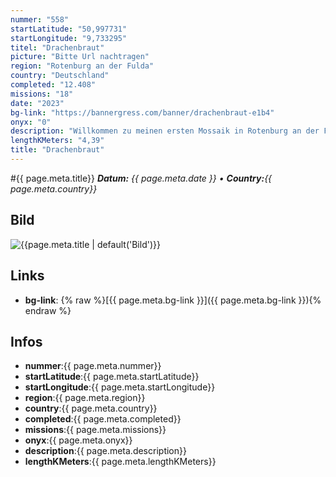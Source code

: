 ```yaml
---
nummer: "558"
startLatitude: "50,997731"
startLongitude: "9,733295"
titel: "Drachenbraut"
picture: "Bitte Url nachtragen"
region: "Rotenburg an der Fulda"
country: "Deutschland"
completed: "12.408"
missions: "18"
date: "2023"
bg-link: "https://bannergress.com/banner/drachenbraut-e1b4"
onyx: "0"
description: "Willkommen zu meinen ersten Mossaik in Rotenburg an der Fulda."
lengthKMeters: "4,39"
title: "Drachenbraut"
---
```


#{{ page.meta.title}}
_**Datum:** {{ page.meta.date }} • **Country:**{{ page.meta.country}}_

## Bild
![{{page.meta.title | default('Bild')}}]({{page.meta.picture}})

## Links
- **bg-link**: {% raw %}[{{ page.meta.bg-link }}]({{ page.meta.bg-link }}){% endraw %}

## Infos
- **nummer**:{{ page.meta.nummer}}
- **startLatitude**:{{ page.meta.startLatitude}}
- **startLongitude**:{{ page.meta.startLongitude}}
- **region**:{{ page.meta.region}}
- **country**:{{ page.meta.country}}
- **completed**:{{ page.meta.completed}}
- **missions**:{{ page.meta.missions}}
- **onyx**:{{ page.meta.onyx}}
- **description**:{{ page.meta.description}}
- **lengthKMeters**:{{ page.meta.lengthKMeters}}

